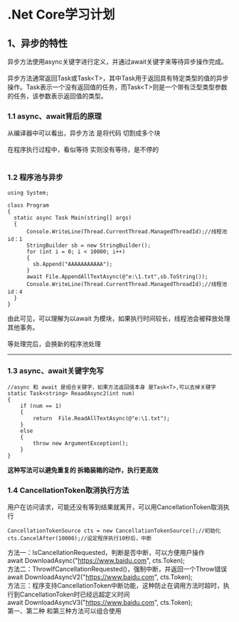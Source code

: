 # .Net Core学习计划
## 1、异步的特性
异步方法使用async关键字进行定义，并通过await关键字来等待异步操作完成。
<br><br>
异步方法通常返回Task或Task\<T\>，其中Task用于返回具有特定类型的值的异步操作。Task表示一个没有返回值的任务，而Task\<T\>则是一个带有泛型类型参数的任务，该参数表示返回值的类型。

### 1.1 async、await背后的原理

从编译器中可以看出，异步方法 是将代码 切割成多个块
<br><br>
在程序执行过程中，看似等待 实则没有等待，是不停的
<br><br>
### 1.2 程序池与异步
```
using System;

class Program
{
  static async Task Main(string[] args)
  {
      Console.WriteLine(Thread.CurrentThread.ManagedThreadId);//线程池id：1
      StringBuilder sb = new StringBuilder();
      for (int i = 0; i < 10000; i++)
      {
        sb.Append("AAAAAAAAAAA");
      }
      await File.AppendAllTextAsync(@"e:\1.txt",sb.ToString());
      Console.WriteLine(Thread.CurrentThread.ManagedThreadId);//线程池id：4
  }
}
```
由此可见，可以理解为以await 为模块，如果执行时间较长，线程池会被释放处理其他事务。
<br><br>
等处理完后，会换新的程序池处理
___
### 1.3 async、await关键字免写
```
//async 和 await 是组合关键字，如果方法返回值本身 是Task<T>,可以去掉关键字
static Task<string> ReaadAsync2(int num)
{
    if (num == 1)
    {
        return  File.ReadAllTextAsync(@"e:\1.txt");
    }
    else
    {
        throw new ArgumentException();
    }
}
```
**这种写法可以避免重复的 拆箱装箱的动作，执行更高效**
### 1.4 CancellationToken取消执行方法
用户在访问请求，可能还没有等到结果就离开，可以用CancellationToken取消执行
```
CancellationTokenSource cts = new CancellationTokenSource();//初始化
cts.CancelAfter(10000);//设定程序执行10秒后，中断
```
方法一：IsCancellationRequested，判断是否中断，可以方便用户操作
<br>
await DownloadAsync("https://www.baidu.com", cts.Token);
<br>
方法二：ThrowIfCancellationRequested()，强制中断，并返回一个Throw错误
<br>
await DownloadAsyncV2("https://www.baidu.com", cts.Token);
<br>
方法三：程序支持CancellationToken中断功能，这种防止在调用方法时超时，执行到CancellationToken时已经远超定义时间
<br>
await DownloadAsyncV3("https://www.baidu.com", cts.Token);
<br>
第一、第二种 和第三种方法可以组合使用
